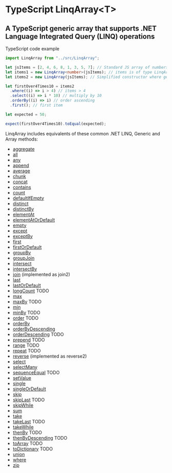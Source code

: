 # TypeScript LinqArray&lt;T&gt;

## A TypeScript generic array that supports .NET Language Integrated Query (LINQ) operations

TypeScript code example

```typescript
import LinqArray from "../src/LinqArray";

let jsItems = [2, 4, 6, 8, 1, 3, 5, 7]; // Standard JS array of numbers
let items1 = new LinqArray<number>(jsItems); // items is of type LinqArray<number>, constructed from the standard JS array of numbers
let items2 = new LinqArray(jsItems); // Simplified constructor where generic type (number) is inferred from the source array

let firstOver4Times10 = items2
  .where((i) => i > 4) // items > 4
  .select((i) => i * 10) // multiply by 10
  .orderBy((i) => i) // order ascending
  .first(); // first item

let expected = 50;

expect(firstOver4Times10).toEqual(expected);
```

LinqArray includes equivalents of these common .NET LINQ, Generic and Array methods:

- [aggregate](https://learn.microsoft.com/en-us/dotnet/api/system.linq.enumerable.aggregate)
- [all](https://learn.microsoft.com/en-us/dotnet/api/system.linq.enumerable.all)
- [any](https://learn.microsoft.com/en-us/dotnet/api/system.linq.enumerable.any)
- [append](https://learn.microsoft.com/en-us/dotnet/api/system.linq.enumerable.append)
- [average](https://learn.microsoft.com/en-us/dotnet/api/system.linq.enumerable.average)
- [chunk](https://learn.microsoft.com/en-us/dotnet/api/system.linq.enumerable.chunk)
- [concat](https://learn.microsoft.com/en-us/dotnet/api/system.linq.enumerable.concat)
- [contains](https://learn.microsoft.com/en-us/dotnet/api/system.linq.enumerable.contains)
- [count](https://learn.microsoft.com/en-us/dotnet/api/system.linq.enumerable.count)
- [defaultIfEmpty](https://learn.microsoft.com/en-us/dotnet/api/system.linq.enumerable.defaultifempty)
- [distinct](https://learn.microsoft.com/en-us/dotnet/api/system.linq.enumerable.distinct)
- [distinctBy](https://learn.microsoft.com/en-us/dotnet/api/system.linq.enumerable.distinctBy)
- [elementAt](https://learn.microsoft.com/en-us/dotnet/api/system.linq.enumerable.elementAt)
- [elementAtOrDefault](https://learn.microsoft.com/en-us/dotnet/api/system.linq.enumerable.elementAtOrDefault)
- [empty](https://learn.microsoft.com/en-us/dotnet/api/system.linq.enumerable.empty)
- [except](https://learn.microsoft.com/en-us/dotnet/api/system.linq.enumerable.except)
- [exceptBy](https://learn.microsoft.com/en-us/dotnet/api/system.linq.enumerable.exceptBy)
- [first](https://learn.microsoft.com/en-us/dotnet/api/system.linq.enumerable.first)
- [firstOrDefault](https://learn.microsoft.com/en-us/dotnet/api/system.linq.enumerable.firstOrDefault)
- [groupBy](https://learn.microsoft.com/en-us/dotnet/api/system.linq.enumerable.groupBy)
- [groupJoin](https://learn.microsoft.com/en-us/dotnet/api/system.linq.enumerable.groupJoin)
- [intersect](https://learn.microsoft.com/en-us/dotnet/api/system.linq.enumerable.intersect)
- [intersectBy](https://learn.microsoft.com/en-us/dotnet/api/system.linq.enumerable.intersectBy)
- [join](https://learn.microsoft.com/en-us/dotnet/api/system.linq.enumerable.join) (implemented as join2)
- [last](https://learn.microsoft.com/en-us/dotnet/api/system.linq.enumerable.last)
- [lastOrDefault](https://learn.microsoft.com/en-us/dotnet/api/system.linq.enumerable.lastOrDefault)
- [longCount](https://learn.microsoft.com/en-us/dotnet/api/system.linq.enumerable.longCount) TODO
- [max](https://learn.microsoft.com/en-us/dotnet/api/system.linq.enumerable.max)
- [maxBy](https://learn.microsoft.com/en-us/dotnet/api/system.linq.enumerable.maxBy) TODO
- [min](https://learn.microsoft.com/en-us/dotnet/api/system.linq.enumerable.min)
- [minBy](https://learn.microsoft.com/en-us/dotnet/api/system.linq.enumerable.minBy) TODO
- [order](https://learn.microsoft.com/en-us/dotnet/api/system.linq.enumerable.order) TODO
- [orderBy](https://learn.microsoft.com/en-us/dotnet/api/system.linq.enumerable.orderBy)
- [orderByDescending](https://learn.microsoft.com/en-us/dotnet/api/system.linq.enumerable.orderByDescending)
- [orderDescending](https://learn.microsoft.com/en-us/dotnet/api/system.linq.enumerable.orderDescending) TODO
- [prepend](https://learn.microsoft.com/en-us/dotnet/api/system.linq.enumerable.prepend) TODO
- [range](https://learn.microsoft.com/en-us/dotnet/api/system.linq.enumerable.range) TODO
- [repeat](https://learn.microsoft.com/en-us/dotnet/api/system.linq.enumerable.repeat) TODO
- [reverse](https://learn.microsoft.com/en-us/dotnet/api/system.linq.enumerable.reverse) (implemented as reverse2)
- [select](https://learn.microsoft.com/en-us/dotnet/api/system.linq.enumerable.select)
- [selectMany](https://learn.microsoft.com/en-us/dotnet/api/system.linq.enumerable.selectMany)
- [sequenceEqual](https://learn.microsoft.com/en-us/dotnet/api/system.linq.enumerable.sequenceEqual) TODO
- [setValue](https://learn.microsoft.com/en-us/dotnet/api/system.array.setvalue)
- [single](https://learn.microsoft.com/en-us/dotnet/api/system.linq.enumerable.single)
- [singleOrDefault](https://learn.microsoft.com/en-us/dotnet/api/system.linq.enumerable.singleOrDefault)
- [skip](https://learn.microsoft.com/en-us/dotnet/api/system.linq.enumerable.skip)
- [skipLast](https://learn.microsoft.com/en-us/dotnet/api/system.linq.enumerable.skipLast) TODO
- [skipWhile](https://learn.microsoft.com/en-us/dotnet/api/system.linq.enumerable.skipWhile)
- [sum](https://learn.microsoft.com/en-us/dotnet/api/system.linq.enumerable.sum)
- [take](https://learn.microsoft.com/en-us/dotnet/api/system.linq.enumerable.take)
- [takeLast](https://learn.microsoft.com/en-us/dotnet/api/system.linq.enumerable.takeLast) TODO
- [takeWhile](https://learn.microsoft.com/en-us/dotnet/api/system.linq.enumerable.takeWhile)
- [thenBy](https://learn.microsoft.com/en-us/dotnet/api/system.linq.enumerable.thenBy) TODO
- [thenByDescending](https://learn.microsoft.com/en-us/dotnet/api/system.linq.enumerable.thenByDescending) TODO
- [toArray](https://learn.microsoft.com/en-us/dotnet/api/system.linq.enumerable.toArray) TODO
- [toDictionary](https://learn.microsoft.com/en-us/dotnet/api/system.linq.enumerable.toDictionary) TODO
- [union](https://learn.microsoft.com/en-us/dotnet/api/system.linq.enumerable.union)
- [where](https://learn.microsoft.com/en-us/dotnet/api/system.linq.enumerable.where)
- [zip](https://learn.microsoft.com/en-us/dotnet/api/system.linq.enumerable.zip)
